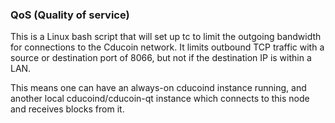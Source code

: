 ### QoS (Quality of service) ###

This is a Linux bash script that will set up tc to limit the outgoing bandwidth for connections to the Cducoin network. It limits outbound TCP traffic with a source or destination port of 8066, but not if the destination IP is within a LAN.

This means one can have an always-on cducoind instance running, and another local cducoind/cducoin-qt instance which connects to this node and receives blocks from it.
